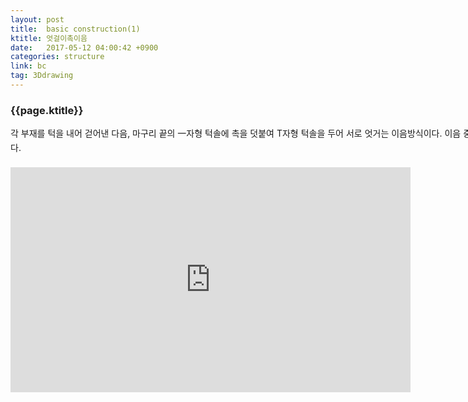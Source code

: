 ```yaml
---
layout: post
title:  basic construction(1)
ktitle: 엇걸이촉이음
date:   2017-05-12 04:00:42 +0900
categories: structure
link: bc
tag: 3Ddrawing
---
```


<div style="width:900px; margin:0px auto">

<h3>
	{{page.ktitle}}
</h3>

<p style="line-height: 160%">각 부재를 턱을 내어 걷어낸 다음, 마구리 끝의 一자형 턱솔에 촉을 덧붙여 T자형 턱솔을
두어 서로 엇거는 이음방식이다. 이음 중심에는 산지를 꽂아 보강한다.</p>	
</div>	

<div style="text-align:center; margin:20px 0px 30px 0px; display: block;">
<iframe width="640" height="360" src="https://www.youtube.com/embed/kh4xaMbgals?autoplay=1&rel=0" frameborder="0" gesture="media" allow="encrypted-media" allowfullscreen></iframe>
</div>
